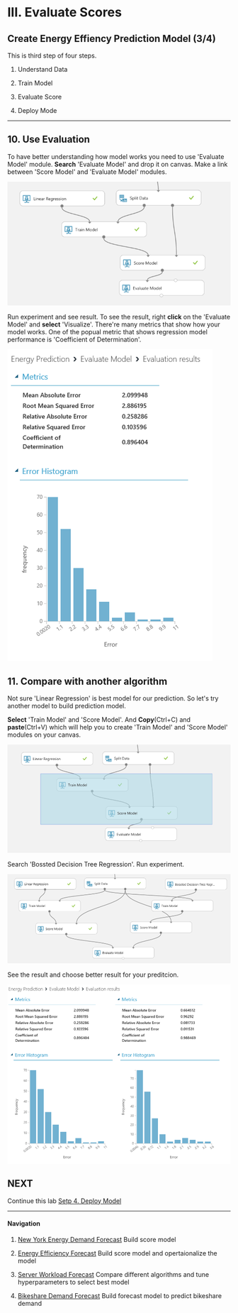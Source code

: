 # III. Evaluate Scores

## Create Energy Effiency Prediction Model (3/4)

This is third step of four steps.

1. Understand Data

1. Train Model

1. Evaluate Score

1. Deploy Mode 

***

## 10. Use Evaluation 

To have better understanding how model works you need to use 'Evaluate Model' module. __Search__ 'Evaluate Model' and drop it on canvas. Make a link between 'Score Model' and 'Evaluate Model' modules.

![Train Model](../images/22.png)

Run experiment and see result. To see the result, right __click__ on the 'Evaluate Model' and __select__ 'Visualize'. There're many metrics that show how your model works. One of the popual metric that shows regression model performance is 'Coefficient of Determination'. 

![Train Model](../images/23.png)

## 11. Compare with another algorithm

Not sure 'Linear Regression' is best model for our prediction. So let's try another model to build prediction model. 

__Select__ 'Train Model' and 'Score Model'. And __Copy__(Ctrl+C) and __paste__(Ctrl+V) which will help you to create 'Train Model' and 'Score Model' modules on your canvas.

![Train Model](../images/24.png)

Search 'Bossted Decision Tree Regression'. Run experiment.

![Train Model](../images/25.png)

See the result and choose better result for your preditcion.

![Train Model](../images/26.png)


## NEXT
Continue this lab [Setp 4. Deploy Model](./02.04.DeployModel.md)

--- 

#### Navigation

1. <a href="https://github.com/xlegend1024/az-mlstudio-hol/blob/master/NYCEnergyForecast/01.01.NYCEnergyForecast.md" target="_blank">New York Energy Demand Forecast</a>
Build score model

1. <a href="https://github.com/xlegend1024/az-mlstudio-hol/blob/master/EnergyEfficiency/02.01.EnergyEfficiency.md" target="_blank">Energy Efficiency Forecast</a>
Build score model and opertaionalize the model

1. <a href="https://github.com/xlegend1024/az-mlstudio-hol/blob/master/ServerWorkloadForecast/03.01.ServerWorkLoadForecast.md" target="_blank">Server Workload Forecast</a>
Compare different algorithms and tune hyperparameters to select best model 

1. <a href="https://github.com/xlegend1024/az-mlstudio-hol/blob/master/ServerWorkloadForecast/04.01.BikeshareDemandForecast.md" target="_blank">Bikeshare Demand Forecast</a>
Build forecast model to predict bikeshare demand
